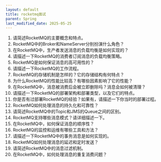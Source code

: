 ```yaml
---
layout: default
title: rocketmq面试
parent: Spring
last_modified_date: 2025-05-25
---
```


1. 请简述RocketMQ的主要概念和特点。
2. RocketMQ中的Broker和NameServer分别扮演什么角色？
3. 在RocketMQ中，生产者发送消息的负载均衡是如何实现的？
4. 请描述一下RocketMQ的消费者订阅消息的负载均衡策略。
5. RocketMQ是如何保证消息的高可用性的？
6. 请描述一下RocketMQ的工作流程。
7. RocketMQ的存储机制是怎样的？它的存储结构有何特点？
8. 为什么RocketMQ的性能比较高？有哪些因素影响了它的性能？
9. 在RocketMQ中，消息被消费后会被立即删除吗？消息会如何被清理？
10. 请描述一下RocketMQ的部署架构和部署类型，以及它们的特点。
11. 你是否有过部署RocketMQ的经验？如果有，请描述一下你当时的部署过程。
12. RocketMQ如何处理消息的持久化和可靠性？
13. 请简述RocketMQ中的Topic和JMS的Queue之间的区别。
14. RocketMQ支持哪些消息模式？请详细描述一下。
15. 在RocketMQ中，如何保证消息的顺序性？
16. RocketMQ的监控和运维有哪些工具和方法？
17. 请描述一下RocketMQ中的事务消息是如何实现的。
18. RocketMQ如何处理消息的延迟和定时发送？
19. 请简述RocketMQ中的消息过滤机制。
20. 在RocketMQ中，如何处理消息的重复消费问题？

